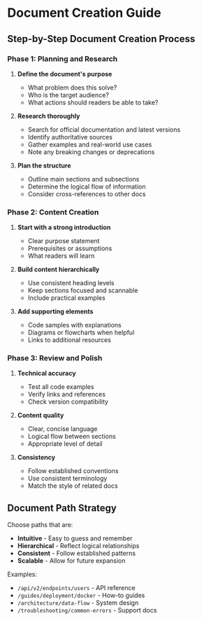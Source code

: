 # Document Creation Guide

## Step-by-Step Document Creation Process

### Phase 1: Planning and Research
1. **Define the document's purpose**
   - What problem does this solve?
   - Who is the target audience?
   - What actions should readers be able to take?

2. **Research thoroughly**
   - Search for official documentation and latest versions
   - Identify authoritative sources
   - Gather examples and real-world use cases
   - Note any breaking changes or deprecations

3. **Plan the structure**
   - Outline main sections and subsections
   - Determine the logical flow of information
   - Consider cross-references to other docs

### Phase 2: Content Creation
1. **Start with a strong introduction**
   - Clear purpose statement
   - Prerequisites or assumptions
   - What readers will learn

2. **Build content hierarchically**
   - Use consistent heading levels
   - Keep sections focused and scannable
   - Include practical examples

3. **Add supporting elements**
   - Code samples with explanations
   - Diagrams or flowcharts when helpful
   - Links to additional resources

### Phase 3: Review and Polish
1. **Technical accuracy**
   - Test all code examples
   - Verify links and references
   - Check version compatibility

2. **Content quality**
   - Clear, concise language
   - Logical flow between sections
   - Appropriate level of detail

3. **Consistency**
   - Follow established conventions
   - Use consistent terminology
   - Match the style of related docs

## Document Path Strategy

Choose paths that are:
- **Intuitive** - Easy to guess and remember
- **Hierarchical** - Reflect logical relationships
- **Consistent** - Follow established patterns
- **Scalable** - Allow for future expansion

Examples:
- `/api/v2/endpoints/users` - API reference
- `/guides/deployment/docker` - How-to guides  
- `/architecture/data-flow` - System design
- `/troubleshooting/common-errors` - Support docs
